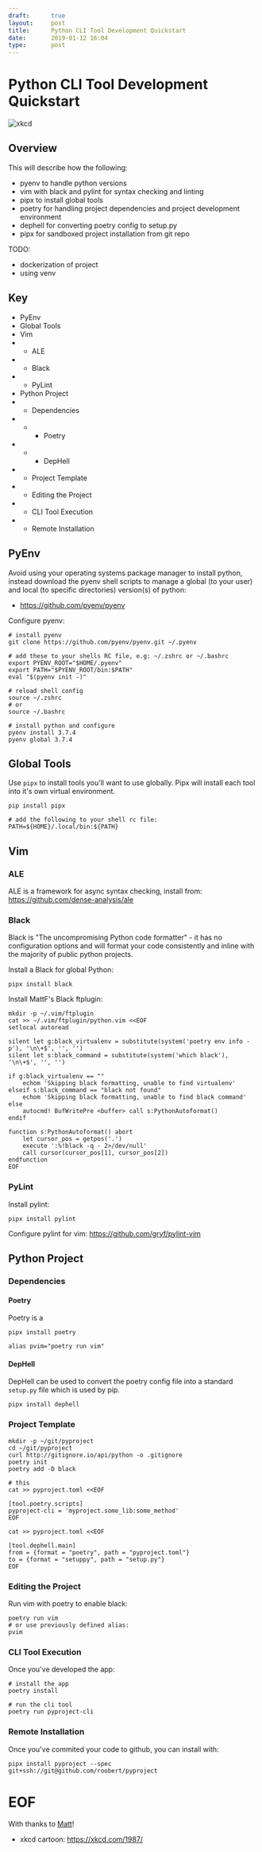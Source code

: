 ```yaml
---
draft:      true
layout:     post
title:      Python CLI Tool Development Quickstart
date:       2019-01-12 16:04
type:       post
---
```


# Python CLI Tool Development Quickstart

![xkcd](https://imgs.xkcd.com/comics/python_environment_2x.png)

## Overview

This will describe how the following:

* pyenv to handle python versions
* vim with black and pylint for syntax checking and linting
* pipx to install global tools
* poetry for handling project dependencies and project development environment
* dephell for converting poetry config to setup.py
* pipx for sandboxed project installation from git repo

TODO:
* dockerization of project
* using venv

## Key

* PyEnv
* Global Tools
* Vim
* * ALE
* * Black
* * PyLint
* Python Project
* * Dependencies
* * * Poetry
* * * DepHell
* * Project Template
* * Editing the Project
* * CLI Tool Execution
* * Remote Installation

## PyEnv

Avoid using your operating systems package manager to install python, instead download the pyenv shell scripts to manage a global (to your user) and local (to specific directories) version(s) of python:

* https://github.com/pyenv/pyenv

Configure pyenv:
```
# install pyenv
git clone https://github.com/pyenv/pyenv.git ~/.pyenv

# add these to your shells RC file, e.g: ~/.zshrc or ~/.bashrc
export PYENV_ROOT="$HOME/.pyenv"
export PATH="$PYENV_ROOT/bin:$PATH"
eval "$(pyenv init -)"

# reload shell config
source ~/.zshrc
# or
source ~/.bashrc

# install python and configure 
pyenv install 3.7.4
pyenv global 3.7.4
```

## Global Tools

Use `pipx` to install tools you'll want to use globally. Pipx will install each tool into it's own virtual environment.

```
pip install pipx

# add the following to your shell rc file:
PATH=${HOME}/.local/bin:${PATH}
```

## Vim

### ALE

ALE is a framework for async syntax checking, install from: https://github.com/dense-analysis/ale

### Black

Black is "The uncompromising Python code formatter" - it has no configuration options and will format your code consistently and inline with the majority of public python projects.

Install a Black for global Python:
```
pipx install black
```

Install MattF's Black ftplugin:
```
mkdir -p ~/.vim/ftplugin
cat >> ~/.vim/ftplugin/python.vim <<EOF
setlocal autoread

silent let g:black_virtualenv = substitute(system('poetry env info -p'), '\n\+$', '', '')
silent let s:black_command = substitute(system('which black'), '\n\+$', '', '')

if g:black_virtualenv == ""
    echom 'Skipping black formatting, unable to find virtualenv'
elseif s:black_command == "black not found"
    echom 'Skipping black formatting, unable to find black command'
else
    autocmd! BufWritePre <buffer> call s:PythonAutoformat()
endif

function s:PythonAutoformat() abort
    let cursor_pos = getpos('.')
    execute ':%!black -q - 2>/dev/null'
    call cursor(cursor_pos[1], cursor_pos[2])
endfunction
EOF
```

### PyLint

Install pylint:
```
pipx install pylint
```

Configure pylint for vim: https://github.com/gryf/pylint-vim

## Python Project

### Dependencies

#### Poetry

Poetry is a
```
pipx install poetry

alias pvim="poetry run vim"
```

#### DepHell

DepHell can be used to convert the poetry config file into a standard `setup.py` file which is used by pip.
```
pipx install dephell
```

### Project Template

```
mkdir -p ~/git/pyproject
cd ~/git/pyproject
curl http://gitignore.io/api/python -o .gitignore
poetry init
poetry add -D black

# this 
cat >> pyproject.toml <<EOF

[tool.poetry.scripts]
pyproject-cli = 'myproject.some_lib:some_method'
EOF

cat >> pyproject.toml <<EOF

[tool.dephell.main]
from = {format = "poetry", path = "pyproject.toml"}
to = {format = "setuppy", path = "setup.py"}
EOF
```

### Editing the Project

Run vim with poetry to enable black:
```
poetry run vim
# or use previously defined alias:
pvim
```

### CLI Tool Execution

Once you've developed the app:
```
# install the app
poetry install

# run the cli tool
poetry run pyproject-cli
```

### Remote Installation

Once you've commited your code to github, you can install with:
```
pipx install pyproject --spec git+ssh://git@github.com/roobert/pyproject
```

# EOF

With thanks to [Matt](https://github.com/matthewfranglen)!

* xkcd cartoon: https://xkcd.com/1987/
